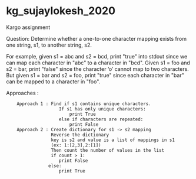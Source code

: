 # kg_sujaylokesh_2020
 Kargo assignment

Question:
Determine whether a one-to-one character mapping exists from one string, s1, to another string,
s2.

For example, given s1 = abc and s2 = bcd, print "true" into stdout since we can map each
character in "abc" to a character in "bcd".
Given s1 = foo and s2 = bar, print "false" since the character ‘o’ cannot map to two characters.
But given s1 = bar and s2 = foo, print "true" since each character in "bar" can be mapped to a
character in "foo".

Approaches : 

        Approach 1 : Find if s1 contains unique characters.
                        If s1 has only unique characters:
                            print True
                        else if characters are repeated: 
                            print False
        Approach 2 : Create dictionary for s1 -> s2 mapping
                     Reverse the dictionary
                     key is s2 and value is a list of mappings in s1
                     (ex: 1:[2,3],2:[1])
                     Then count the number of values in the list
                     if count > 1:
                        print False
                    else:
                        print True
